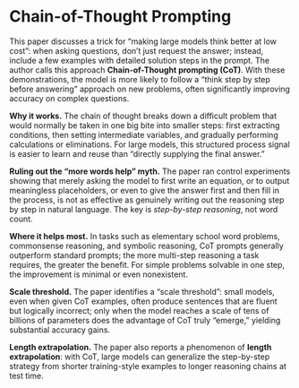 # Chain-of-Thought Prompting

This paper discusses a trick for “making large models think better at low cost”: when asking questions, don’t just request the answer; instead, include a few examples with detailed solution steps in the prompt. The author calls this approach **Chain-of-Thought prompting (CoT)**. With these demonstrations, the model is more likely to follow a “think step by step before answering” approach on new problems, often significantly improving accuracy on complex questions.

**Why it works.** The chain of thought breaks down a difficult problem that would normally be taken in one big bite into smaller steps: first extracting conditions, then setting intermediate variables, and gradually performing calculations or eliminations. For large models, this structured process signal is easier to learn and reuse than “directly supplying the final answer.”

**Ruling out the “more words help” myth.** The paper ran control experiments showing that merely asking the model to first write an equation, or to output meaningless placeholders, or even to give the answer first and then fill in the process, is not as effective as genuinely writing out the reasoning step by step in natural language. The key is *step-by-step reasoning*, not word count.

**Where it helps most.** In tasks such as elementary school word problems, commonsense reasoning, and symbolic reasoning, CoT prompts generally outperform standard prompts; the more multi-step reasoning a task requires, the greater the benefit. For simple problems solvable in one step, the improvement is minimal or even nonexistent.

**Scale threshold.** The paper identifies a “scale threshold”: small models, even when given CoT examples, often produce sentences that are fluent but logically incorrect; only when the model reaches a scale of tens of billions of parameters does the advantage of CoT truly “emerge,” yielding substantial accuracy gains.

**Length extrapolation.** The paper also reports a phenomenon of **length extrapolation**: with CoT, large models can generalize the step-by-step strategy from shorter training-style examples to longer reasoning chains at test time.
